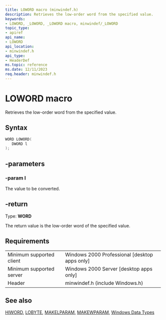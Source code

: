 ```yaml
---
title: LOWORD macro (minwindef.h)
description: Retrieves the low-order word from the specified value.
keywords: 
- LOWORD, _LOWORD, _LOWORD macro, minwindef/_LOWORD
topic_type:
- apiref
api_name:
- LOWORD
api_location:
- minwindef.h
api_type:
- HeaderDef
ms.topic: reference
ms.date: 12/11/2023
req.header: minwindef.h
---
```


# LOWORD macro

Retrieves the low-order word from the specified value.

## Syntax

``` c++
WORD LOWORD(
   DWORD l
);
```

## -parameters

### -param l

The value to be converted.

## -return

Type: **WORD**

The return value is the low-order word of the specified value.

## Requirements

|  |  |
|---------|---------|
|Minimum supported client     | Windows 2000 Professional [desktop apps only]        |
|Minimum supported server     | Windows 2000 Server [desktop apps only]        |
|Header     | minwindef.h (include Windows.h)        |

## See also

[HIWORD](hiword.md), [LOBYTE](lobyte.md), [MAKELPARAM](/windows/win32/api/winuser/nf-winuser-makelparam), [MAKEWPARAM](/windows/win32/api/winuser/nf-winuser-makewparam), [Windows Data Types](/windows/win32/winprog/windows-data-types)
